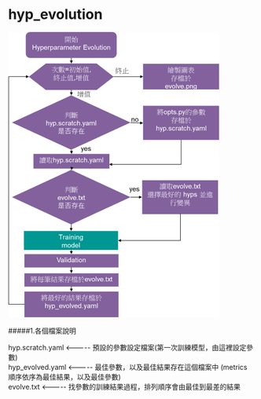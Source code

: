 # hyp_evolution
![image](https://github.com/ITRI-ICLX-DNN/hyp_evolution/blob/main/flowchart.png)

#####1.各個檔案說明

   hyp.scratch.yaml <-----  預設的參數設定檔案(第一次訓練模型，由這裡設定參數)<br>
   hyp_evolved.yaml <-----  最佳參數，以及最佳結果存在這個檔案中 (metrics 順序依序為最佳結果，以及最佳參數)<br>
   evolve.txt       <-----  找參數的訓練結果過程，排列順序會由最佳到最差的結果<br>
